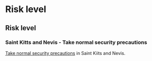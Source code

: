 # Risk level

## Risk level

### Saint Kitts and Nevis - Take normal security precautions

[Take normal security precautions](#levels "Risk Levels") in Saint Kiits and Nevis.